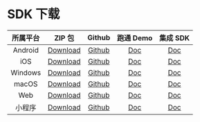# SDK 下载

|所属平台|ZIP 包| Github | 跑通 Demo| 集成 SDK|
|:-:|:-:|:-:|:-:|:-:|
|Android|<a href="https://tic-res-1259648581.file.myqcloud.com/demo/Android.zip">Download</a>|[Github](https://github.com/tencentyun/TIC/tree/master)|[Doc](./快速入门/跑通Demo/Android.md)|[Doc](./快速入门/集成SDK/Android.md)|
|iOS|<a href="https://tic-res-1259648581.file.myqcloud.com/demo/iOS.zip">Download</a>|[Github](https://github.com/tencentyun/TIC/tree/master)|[Doc](./快速入门/跑通Demo/iOS.md)|[Doc](./快速入门/集成SDK/iOS.md)|
|Windows|<a href="https://tic-res-1259648581.file.myqcloud.com/demo/Windows.zip">Download</a>|[Github](https://github.com/tencentyun/TIC/tree/master)|[Doc](./快速入门/跑通Demo/Windows.md)|[Doc](./快速入门/集成SDK/Windows.md)|
|macOS|<a href="https://tic-res-1259648581.file.myqcloud.com/demo/macOS.zip">Download</a>|[Github](https://github.com/tencentyun/TIC/tree/master)|[Doc](./快速入门/跑通Demo/Mac.md)|[Doc](./快速入门/集成SDK/macOS.md)|
|Web|<a href="https://tic-res-1259648581.file.myqcloud.com/demo/Web.zip">Download</a>|[Github](https://github.com/tencentyun/TIC/tree/master)|[Doc](./快速入门/跑通Demo/Web.md)|[Doc](./快速入门/集成SDK/Web.md)|
|小程序|<a href="https://tic-res-1259648581.file.myqcloud.com/demo/小程序.zip">Download</a>|[Github](https://github.com/tencentyun/TIC/tree/master)|[Doc](./快速入门/跑通Demo/小程序.md)|[Doc](./快速入门/集成SDK/小程序.md)|





